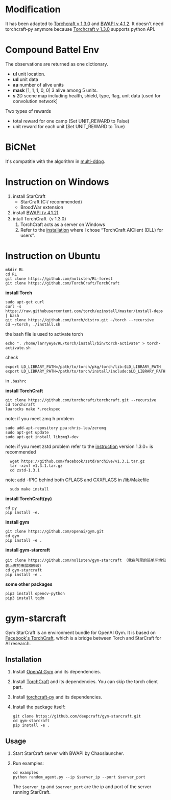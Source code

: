 # Modification
It has been adapted to [Torchcraft v 1.3.0](https://github.com/TorchCraft/TorchCraft/releases) and [BWAPI v 4.1.2](https://github.com/bwapi/bwapi/releases). It doesn't need torchcraft-py anymore because [Torchcraft v 1.3.0](https://github.com/TorchCraft/TorchCraft/releases) supports python API.

# Compound Battel Env

The observations are returned as one dictionary.
- **ul**    unit location.
- **ud**    unit data
- **au**    number of alive units
- **mask**  [1, 1, 1, 0, 0] 3 alive among 5 units.
- **s**     2D scene map including health, shield, type, flag, unit data [used for convolution network]

Two types of rewards

- total reward for one camp (Set UNIT_REWARD to False)
- unit reward for each unit (Set UNIT_REWARD to True)

# BiCNet

It's compatitle with the algorithm in [multi-ddpg](https://github.com/NoListen/RL-forest/tree/master/RL_forest/ddpg_plant/multi_ddpg).

# Instruction on Windows
1. install StarCraft
    * StarCraft (C:/ recommended)
    * BroodWar extension
2. install [BWAPI (v 4.1.2)](https://github.com/bwapi/bwapi)
3. intall TorchCraft（v 1.3.0）
    1. TorchCraft acts as a server on Windows
    2. Refer to the [installation](https://github.com/TorchCraft/TorchCraft/blob/master/docs/user/installation.md) where I chose “TorchCraft AIClient (DLL) for users”.

# Instruction on Ubuntu

```
mkdir RL
cd RL
git clone https://github.com/nolisten/RL-forest
git clone https://github.com/TorchCraft/TorchCraft
```

**install Torch**
```
sudo apt-get curl
curl -s https://raw.githubusercontent.com/torch/ezinstall/master/install-deps | bash
git clone https://github.com/torch/distro.git ~/torch --recursive
cd ~/torch; ./install.sh
```
the bash file is used to activate torch
```
echo ". /home/larryeye/RL/torch/install/bin/torch-activate" > torch-activate.sh
```
check 
```
export LD_LIBRARY_PATH=/path/to/torch/pkg/torch/lib:$LD_LIBRARY_PATH
export LD_LIBRARY_PATH=/path/to/torch/install/include:$LD_LIBRARY_PATH
```
in `.bashrc`

**install TorchCraft**
```
git clone https://github.com/torchcraft/torchcraft.git --recursive
cd torchcraft
luarocks make *.rockspec
```
note: if you meet zmq.h problem
```
sudo add-apt-repository ppa:chris-lea/zeromq
sudo apt-get update
sudo apt-get install libzmq3-dev
```
note: if you meet zstd problem
refer  to the [instruction](http://progur.com/2016/09/how-to-install-and-use-zstd-facebook.html)
version 1.3.0+ is recommended
```
  wget https://github.com/facebook/zstd/archive/v1.3.1.tar.gz
  tar -xzvf v1.3.1.tar.gz
  cd zstd-1.3.1
```
  note: add -fPIC behind both CFLAGS and CXXFLAGS in /lib/Makefile
```
  sudo make install
```
 
**install TorchCraft(py)**
```
cd py
pip install -e.
```


**install gym**
```
git clone https://github.com/openai/gym.git
cd gym
pip install -e .
```

**install gym-starcraft**
```
git clone https://github.com/nolisten/gym-starcraft （我在阿里的简单环境包装上做的拓展和修改）
cd gym-starcraft
pip install -e .
```


**some other packages**
```
pip3 install opencv-python
pip3 install tqdm
```


# gym-starcraft
Gym StarCraft is an environment bundle for OpenAI Gym. It is based on [Facebook's TorchCraft](https://github.com/TorchCraft/TorchCraft), which is a bridge between Torch and StarCraft for AI research.

## Installation

1. Install [OpenAI Gym](https://github.com/openai/gym) and its dependencies.

2. Install [TorchCraft](https://github.com/TorchCraft/TorchCraft) and its dependencies. You can skip the torch client part. 

3. Install [torchcraft-py](https://github.com/deepcraft/torchcraft-py) and its dependencies.

4. Install the package itself:
    ```
    git clone https://github.com/deepcraft/gym-starcraft.git
    cd gym-starcraft
    pip install -e .
    ```

## Usage
1. Start StarCraft server with BWAPI by Chaoslauncher.

2. Run examples:

    ```
    cd examples
    python random_agent.py --ip $server_ip --port $server_port 
    ```
    
    The `$server_ip` and `$server_port` are the ip and port of the server running StarCraft.   
    
